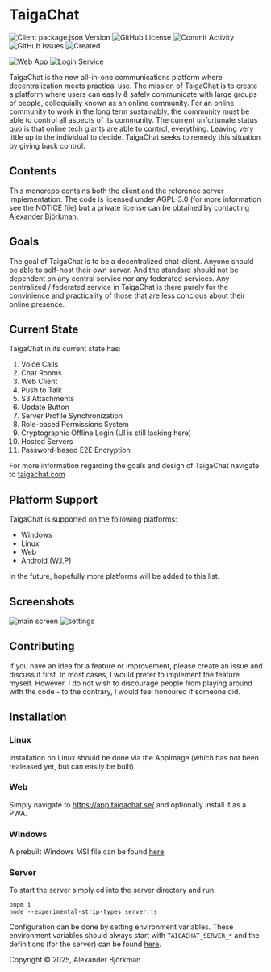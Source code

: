 # TaigaChat
![Client package.json Version](https://img.shields.io/github/package-json/v/taigachat/taigachat/master?filename=Client%2Fpackage.json&label=TaigaChat)
![GitHub License](https://img.shields.io/github/license/taigachat/taigachat?style=flat&label=License&color=%2332CD32)
![Commit Activity](https://img.shields.io/github/commit-activity/t/taigachat/taigachat?label=Commits)
![GitHub Issues](https://img.shields.io/github/issues/taigachat/taigachat?label=Issues)
![Created](https://img.shields.io/badge/Created-Mars%202021-%23EEE?style=flat)


![Web App](https://img.shields.io/website?url=https%3A%2F%2Fapp.taigachat.se&up_message=Reachable&down_message=Problems&label=Web%20App)
![Login Service](https://img.shields.io/website?url=https%3A%2F%2Flogin.taigachat.se%2F&up_message=Reachable&down_message=Problems&label=Login%20Service)

TaigaChat is the new all-in-one communications platform where decentralization meets practical use.
The mission of TaigaChat is to create a platform where users can easily & safely communicate with large groups of people, colloquially known as an online community.
For an online community to work in the long term sustainably, the community must be able to control all aspects of its community.
The current unfortunate status quo is that online tech giants are able to control, everything.
Leaving very little up to the individual to decide.
TaigaChat seeks to remedy this situation by giving back control.

## Contents
This monorepo contains both the client and the reference server implementation.
The code is licensed under AGPL-3.0 (for more information see the NOTICE file) but a private license can be obtained by contacting
[Alexander Björkman](https://github.com/sashabjorkman).

## Goals
The goal of TaigaChat is to be a decentralized chat-client.
Anyone should be able to self-host their own server.
And the standard should not be dependent on any central service nor any federated services.
Any centralized / federated service in TaigaChat is there purely for the convinience and practicality of those
that are less concious about their online presence.

## Current State
TaigaChat in its current state has:
1. Voice Calls
2. Chat Rooms
3. Web Client
4. Push to Talk
5. S3 Attachments
6. Update Button
7. Server Profile Synchronization
8. Role-based Permissions System
9. Cryptographic Offline Login (UI is still lacking here)
10. Hosted Servers
11. Password-based E2E Encryption

For more information regarding the goals and design of TaigaChat navigate
to [taigachat.com](http://taigachat.com)

## Platform Support
TaigaChat is supported on the following platforms:
- Windows
- Linux
- Web
- Android (W.I.P)

In the future, hopefully more platforms will be added to this list.

## Screenshots
![main screen](https://taigachat.com/screenshots/main_screen.png)
![settings](https://taigachat.com/screenshots/settings.png)

## Contributing
If you have an idea for a feature or improvement, please create an issue
and discuss it first. In most cases, I would prefer to implement the feature
myself. However, I do not wish to discourage people from playing around with
the code - to the contrary, I would feel honoured if someone did.

## Installation
### Linux
Installation on Linux should be done via the AppImage
(which has not been realeased yet, but can easily be built).

### Web
Simply navigate to https://app.taigachat.se/ and optionally install
it as a PWA.

### Windows
A prebuilt Windows MSI file can be found [here](https://cdn.taigachat.se/versions/TaigaChat.msi).

### Server
To start the server simply cd into the server directory and run:
```
pnpm i
node --experimental-strip-types server.js
```
Configuration can be done by setting environment variables. These environment variables
should always start with `TAIGACHAT_SERVER_*` and the definitions (for the server) can be found
[here](Server/Source/config.ts).

Copyright © 2025, Alexander Björkman
